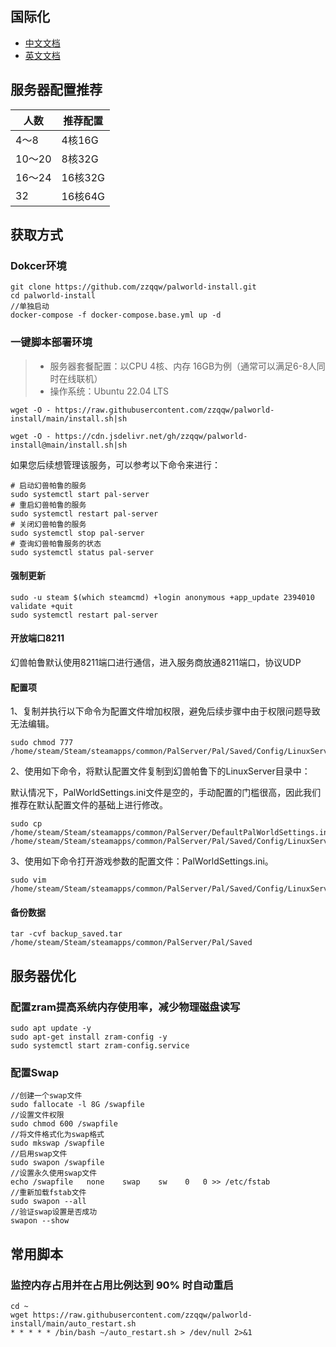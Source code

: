 ## 国际化

- [中文文档](./README.md)
- [英文文档](./README.EN.md)

## 服务器配置推荐

| 人数   | 推荐配置 |
| ------ | -------- |
| 4～8   | 4核16G   |
| 10～20 | 8核32G   |
| 16～24 | 16核32G  |
| 32     | 16核64G  |

## 获取方式

### Dokcer环境

~~~
git clone https://github.com/zzqqw/palworld-install.git
cd palworld-install
//单独启动
docker-compose -f docker-compose.base.yml up -d
~~~

### **一键脚本部署环境**
> - 服务器套餐配置：以CPU 4核、内存 16GB为例（通常可以满足6-8人同时在线联机）
> - 操作系统：Ubuntu 22.04 LTS

```shell
wget -O - https://raw.githubusercontent.com/zzqqw/palworld-install/main/install.sh|sh
```
~~~
wget -O - https://cdn.jsdelivr.net/gh/zzqqw/palworld-install@main/install.sh|sh
~~~

如果您后续想管理该服务，可以参考以下命令来进行：

~~~
# 启动幻兽帕鲁的服务
sudo systemctl start pal-server
# 重启幻兽帕鲁的服务
sudo systemctl restart pal-server
# 关闭幻兽帕鲁的服务
sudo systemctl stop pal-server
# 查询幻兽帕鲁服务的状态
sudo systemctl status pal-server
~~~

#### 强制更新

~~~
sudo -u steam $(which steamcmd) +login anonymous +app_update 2394010 validate +quit
sudo systemctl restart pal-server
~~~

#### 开放端口8211

幻兽帕鲁默认使用8211端口进行通信，进入服务商放通8211端口，协议UDP

#### 配置项
1、复制并执行以下命令为配置文件增加权限，避免后续步骤中由于权限问题导致无法编辑。

~~~
sudo chmod 777 /home/steam/Steam/steamapps/common/PalServer/Pal/Saved/Config/LinuxServer/PalWorldSettings.ini
~~~

2、使用如下命令，将默认配置文件复制到幻兽帕鲁下的LinuxServer目录中：

默认情况下，PalWorldSettings.ini文件是空的，手动配置的门槛很高，因此我们推荐在默认配置文件的基础上进行修改。

~~~
sudo cp /home/steam/Steam/steamapps/common/PalServer/DefaultPalWorldSettings.ini /home/steam/Steam/steamapps/common/PalServer/Pal/Saved/Config/LinuxServer/PalWorldSettings.ini
~~~

3、使用如下命令打开游戏参数的配置文件：PalWorldSettings.ini。

~~~
sudo vim /home/steam/Steam/steamapps/common/PalServer/Pal/Saved/Config/LinuxServer/PalWorldSettings.ini
~~~

#### 备份数据

~~~
tar -cvf backup_saved.tar /home/steam/Steam/steamapps/common/PalServer/Pal/Saved
~~~

## 服务器优化

### 配置zram提高系统内存使用率，减少物理磁盘读写

~~~
sudo apt update -y
sudo apt-get install zram-config -y
sudo systemctl start zram-config.service
~~~

### 配置Swap

~~~
//创建一个swap文件
sudo fallocate -l 8G /swapfile
//设置文件权限
sudo chmod 600 /swapfile
//将文件格式化为swap格式
sudo mkswap /swapfile
//启用swap文件
sudo swapon /swapfile
//设置永久使用swap文件
echo /swapfile   none    swap    sw    0   0 >> /etc/fstab
//重新加载fstab文件
sudo swapon --all
//验证swap设置是否成功
swapon --show
~~~

## 常用脚本

### 监控内存占用并在占用比例达到 90% 时自动重启

~~~
cd ~
wget https://raw.githubusercontent.com/zzqqw/palworld-install/main/auto_restart.sh
* * * * * /bin/bash ~/auto_restart.sh > /dev/null 2>&1
~~~

